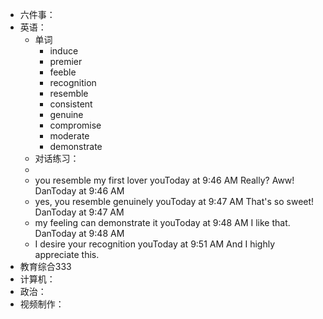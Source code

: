 - 六件事：
- 英语：
	- 单词
		- induce
		- premier
		- feeble
		- recognition
		- resemble
		- consistent
		- genuine
		- compromise
		- moderate
		- demonstrate
	- 对话练习：
	-
	- you resemble my first lover
	  youToday at 9:46 AM
	  Really? Aww!
	  DanToday at 9:46 AM
	- yes, you resemble genuinely
	  youToday at 9:47 AM
	  That's so sweet!
	  DanToday at 9:47 AM
	- my feeling can demonstrate it 
	  youToday at 9:48 AM
	  I like that.
	  DanToday at 9:48 AM
	- I desire your recognition
	  youToday at 9:51 AM
	  And I highly appreciate this.
- 教育综合333
- 计算机：
- 政治：
- 视频制作：